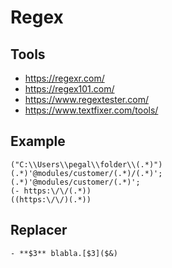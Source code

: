 # Regex

## Tools

- https://regexr.com/
- https://regex101.com/
- https://www.regextester.com/
- https://www.textfixer.com/tools/

## Example

```
("C:\\Users\\pegal\\folder\\(.*)")
(.*)'@modules/customer/(.*)/(.*)';
(.*)'@modules/customer/(.*)';
(- https:\/\/(.*))
((https:\/\/)(.*))
```

## Replacer

```
- **$3** blabla.[$3]($&)
```